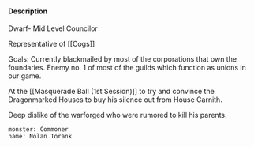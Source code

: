 #### Description
Dwarf- Mid Level Councilor

Representative of [[Cogs]]

Goals: Currently blackmailed by most of the corporations that own the foundaries. Enemy no. 1 of most of the guilds which function as unions in our game.

At the [[Masquerade Ball (1st Session)]] to try and convince the Dragonmarked Houses to buy his silence out from House Carnith. 

Deep dislike of the warforged who were rumored to kill his parents.

```statblock
monster: Commoner
name: Nolan Torank
```